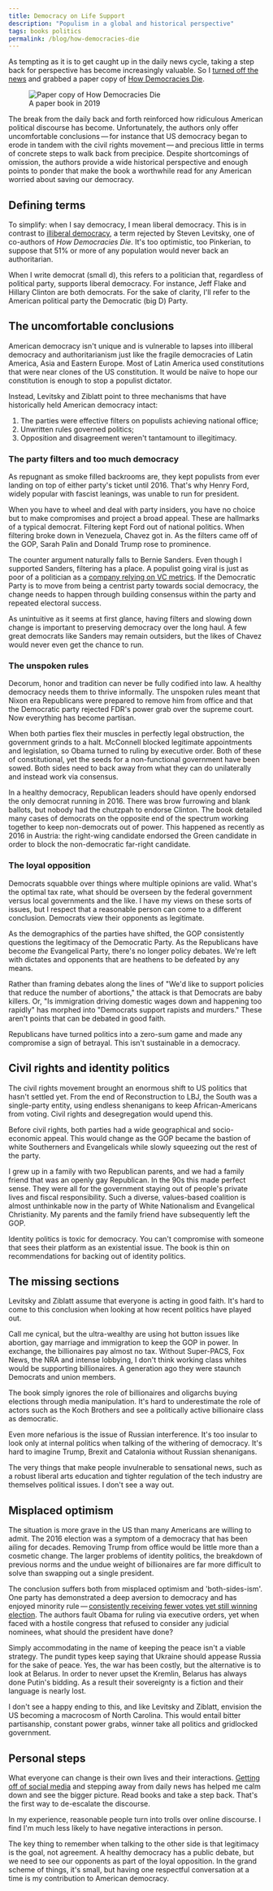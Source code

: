 ```yaml
---
title: Democracy on Life Support
description: "Populism in a global and historical perspective"
tags: books politics
permalink: /blog/how-democracies-die
--- 
```


As tempting as it is to get caught up in the daily news cycle, taking a step back for perspective has become increasingly valuable. So I [turned off the news][new] and grabbed a paper copy of [How Democracies Die][hdd]. 

<figure><img loading="lazy" src="/static/posts/2019-02-13/how-democracies-die-book.jpeg" alt="Paper copy of How Democracies Die" title="How Democracies Die"/>
<figcaption>A paper book in 2019</figcaption>
</figure>


The break from the daily back and forth reinforced how ridiculous American political discourse has become. Unfortunately, the authors only offer uncomfortable conclusions&thinsp;—&thinsp;for instance that US democracy began to erode in tandem with the civil rights movement&thinsp;—&thinsp;and precious little in terms of concrete steps to walk back from precipice. Despite shortcomings of omission, the authors provide a wide historical perspective and enough points to ponder that make the book a worthwhile read for any American worried about saving our democracy.

## Defining terms

To simplify: when I say democracy, I mean liberal democracy. This is in contrast to [illiberal democracy][ild], a term rejected by Steven Levitsky, one of co-authors of *How Democracies Die*. It's too optimistic, too Pinkerian, to suppose that 51% or more of any population would never back an authoritarian. 

When I write democrat (small d), this refers to a politician that, regardless of political party, supports liberal democracy. For instance, Jeff Flake and Hillary Clinton are both democrats. For the sake of clarity, I'll refer to the American political party the Democratic (big D) Party. 

## The uncomfortable conclusions 

American democracy isn't unique and is vulnerable to lapses into illiberal democracy and authoritarianism just like the fragile democracies of Latin America, Asia and Eastern Europe. Most of Latin America used constitutions that were near clones of the US constitution. It would be naïve to hope our constitution is enough to stop a populist dictator. 

Instead, Levitsky and Ziblatt point to three mechanisms that have historically held American democracy intact: 

1. The parties were effective filters on populists achieving national office; 
2. Unwritten rules governed politics; 
3. Opposition and disagreement weren't tantamount to illegitimacy.

### The party filters and too much democracy

As repugnant as smoke filled backrooms are, they kept populists from ever landing on top of either party's ticket until 2016. That's why Henry Ford, widely popular with fascist leanings, was unable to run for president. 

When you have to wheel and deal with party insiders, you have no choice but to make compromises and project a broad appeal. These are hallmarks of a typical democrat. Filtering kept Ford out of national politics. When filtering broke down in Venezuela, Chavez got in. As the filters came off of the GOP, Sarah Palin and Donald Trump rose to prominence. 

The counter argument naturally falls to Bernie Sanders. Even though I supported Sanders, filtering has a place. A populist going viral is just as poor of a politician as a [company relying on VC metrics][fdd]. If the Democratic Party is to move from being a centrist party towards social democracy, the change needs to happen through building consensus within the party and repeated electoral success. 

As unintuitive as it seems at first glance, having filters and slowing down change is important to preserving democracy over the long haul. A few great democrats like Sanders may remain outsiders, but the likes of Chavez would never even get the chance to run. 

### The unspoken rules 

Decorum, honor and tradition can never be fully codified into law. A healthy democracy needs them to thrive informally. The unspoken rules meant that Nixon era Republicans were prepared to remove him from office and that the Democratic party rejected FDR's power grab over the supreme court. Now everything has become partisan. 

 When both parties flex their muscles in perfectly legal obstruction, the government grinds to a halt. McConnell blocked legitimate appointments and legislation, so Obama turned to ruling by executive order. Both of these of constitutional, yet the seeds for a non-functional government have been sowed. Both sides need to back away from what they can do unilaterally and instead work via consensus. 

In a healthy democracy, Republican leaders should have openly endorsed the only democrat running in 2016. There was brow furrowing and blank ballots, but nobody had the chutzpah to endorse Clinton. The book detailed many cases of democrats on the opposite end of the spectrum working together to keep non-democrats out of power. This happened as recently as 2016 in Austria: the right-wing candidate endorsed the Green candidate in order to block the non-democratic far-right candidate.

### The loyal opposition 

Democrats squabble over things where multiple opinions are valid. What's the optimal tax rate, what should be overseen by the federal government versus local governments and the like. I have my views on these sorts of issues, but I respect that a reasonable person can come to a different conclusion. Democrats view their opponents as legitimate. 

As the demographics of the parties have shifted, the GOP consistently questions the legitimacy of the Democratic Party. As the Republicans have become *the* Evangelical Party, there's no longer policy debates. We're left with dictates and opponents that are heathens to be defeated by any means. 

Rather than framing debates along the lines of "We'd like to support policies that reduce the number of abortions," the attack is that Democrats are baby killers. Or, "Is immigration driving domestic wages down and happening too rapidly" has morphed into "Democrats support rapists and murders." These aren't points that can be debated in good faith. 

Republicans have turned politics into a zero-sum game and made any compromise a sign of betrayal. This isn't sustainable in a democracy. 

## Civil rights and identity politics 

The civil rights movement brought an enormous shift to US politics that hasn't settled yet. From the end of Reconstruction to LBJ, the South was a single-party entity, using endless shenanigans to keep African-Americans from voting. Civil rights and desegregation would upend this. 

Before civil rights, both parties had a wide geographical and socio-economic appeal. This would change as the GOP became the bastion of white Southerners and Evangelicals while slowly squeezing out the rest of the party. 

I grew up in a family with two Republican parents, and we had a family friend that was an openly gay Republican. In the 90s this made perfect sense. They were all for the government staying out of people's private lives and fiscal responsibility. Such a diverse, values-based coalition is almost unthinkable now in the party of White Nationalism and Evangelical Christianity. My parents and the family friend have subsequently left the GOP. 

Identity politics is toxic for democracy. You can't compromise with someone that sees their platform as an existential issue. The book is thin on recommendations for backing out of identity politics. 

## The missing sections 

Levitsky and Ziblatt assume that everyone is acting in good faith. It's hard to come to this conclusion when looking at how recent politics have played out. 

Call me cynical, but the ultra-wealthy are using hot button issues like abortion, gay marriage and immigration to keep the GOP in power. In exchange, the billionaires pay almost no tax. Without Super-PACS, Fox News, the NRA and intense lobbying, I don't think working class whites would be supporting billionaires. A generation ago they were staunch Democrats and union members. 

The book simply ignores the role of billionaires and oligarchs buying elections through media manipulation. It's hard to underestimate the role of actors such as the Koch Brothers and see a politically active billionaire class as democratic. 

Even more nefarious is the issue of Russian interference. It's too insular to look only at internal politics when talking of the withering of democracy. It's hard to imagine Trump, Brexit and Catalonia without Russian shenanigans.

The very things that make people invulnerable to sensational news, such as a robust liberal arts education and tighter regulation of the tech industry are themselves political issues. I don't see a way out. 

## Misplaced optimism 

The situation is more grave in the US than many Americans are willing to admit. The 2016 election was a symptom of a democracy that has been ailing for decades. Removing Trump from office would be little more than a cosmetic change. The larger problems of identity politics, the breakdown of previous norms and the undue weight of billionaires are far more difficult to solve than swapping out a single president. 

The conclusion suffers both from misplaced optimism and 'both-sides-ism'. One party has demonstrated a deep aversion to democracy and has enjoyed minority rule&thinsp;—&thinsp;[consistently receiving fewer votes yet still winning election][rmr]. The authors fault Obama for ruling via executive orders, yet when faced with a hostile congress that refused to consider any judicial nominees, what should the president have done? 

Simply accommodating in the name of keeping the peace isn't a viable strategy. The pundit types keep saying that Ukraine should appease Russia for the sake of peace. Yes, the war has been costly, but the alternative is to look at Belarus. In order to never upset the Kremlin, Belarus has always done Putin's bidding. As a result their sovereignty is a fiction and their language is nearly lost. 

I don't see a happy ending to this, and like Levitsky and Ziblatt, envision the US becoming a macrocosm of North Carolina. This would entail bitter partisanship, constant power grabs, winner take all politics and gridlocked government. 

## Personal steps

What everyone can change is their own lives and their interactions. [Getting off of social media][qfb] and stepping away from daily news has helped me calm down and see the bigger picture. Read books and take a step back. That's the first way to de-escalate the discourse.

In my experience, reasonable people turn into trolls over online discourse. I find I'm much less likely to have negative interactions in person. 

The key thing to remember when talking to the other side is that legitimacy is the goal, not agreement. A healthy democracy has a public debate, but we need to see our opponents as part of the loyal opposition. In the grand scheme of things, it's small, but having one respectful conversation at a time is my contribution to American democracy. 


[new]: /blog/staying-informed-without-the-news "Staying informed without the news" 
[hdd]: https://en.wikipedia.org/wiki/How_Democracies_Die "wikipedia.org"
[ild]: https://en.wikipedia.org/wiki/Illiberal_democracy "wikipedia.org"
[fdd]: https://towardsdatascience.com/data-driven-marketing-in-a-web-of-fake-data-e13995e448c8 "towardsdatascience.com"
[rmr]: /blog/minority-rule "The Era of Minority Rule" 
[qfb]: /blog/delete-facebook "Deleting Facebook" 